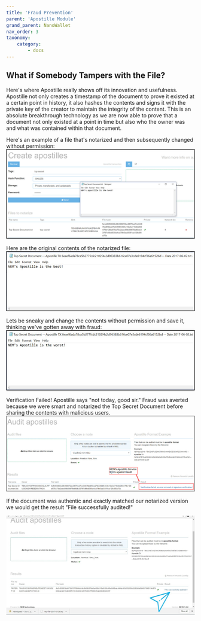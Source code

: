 ```yaml
---
title: 'Fraud Prevention'
parent: 'Apostille Module'
grand_parent: NanoWallet
nav_order: 3
taxonomy:
    category:
        - docs
---
```


## What if Somebody Tampers with the File?
Here's where Apostille really shows off its innovation and usefulness. Apostille not only creates a timestamp of the document to prove it existed at a certain point in history, it also hashes the contents and signs it with the private key of the creator to maintain the integrity of the content. This is an absolute breakthrough technology as we are now able to prove that a document not only existed at a point in time but also who the owner was and what was contained within that document.

Here's an example of a file that's notarized and then subsequently changed without permission: 
![](Fraud1.jpg)

Here are the original contents of the notarized file: 
![](Fraud2.jpg)

Lets be sneaky and change the contents without permission and save it, thinking we've gotten away with fraud:
![](Fraud3.jpg)

Verification Failed! Apostille says "not today, good sir." Fraud was averted because we were smart and notarized the Top Secret Document before sharing the contents with malicious users. 
![](Fraud4.jpg)

If the document was authentic and exactly matched our notarized version we would get the result "File successfully audited!"

![](Fraud5.jpg)